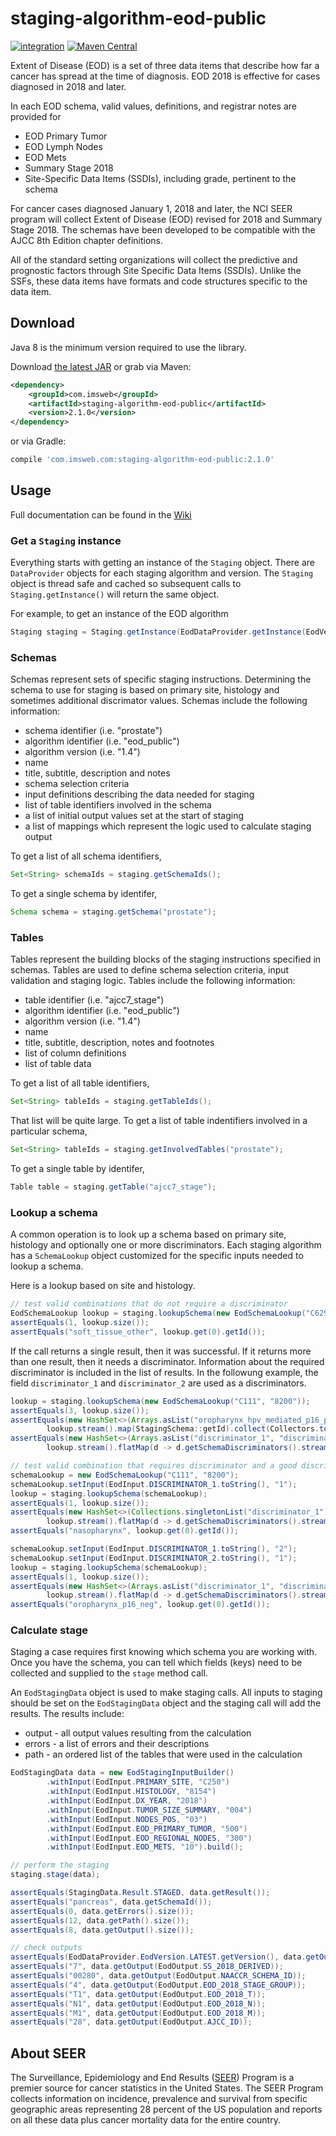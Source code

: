 # staging-algorithm-eod-public

[![integration](https://github.com/imsweb/staging-algorithm-eod-public/workflows/integration/badge.svg)](https://github.com/imsweb/staging-algorithm-eod-public/actions)
[![Maven Central](https://maven-badges.herokuapp.com/maven-central/com.imsweb/staging-algorithm-eod-public/badge.svg)](https://maven-badges.herokuapp.com/maven-central/com.imsweb/staging-algorithm-eod-public)

Extent of Disease (EOD) is a set of three data items that describe how far a cancer has spread at the time of diagnosis. EOD 2018 is effective for cases 
diagnosed in 2018 and later.
 
In each EOD schema, valid values, definitions, and registrar notes are provided for
 
- EOD Primary Tumor
- EOD Lymph Nodes
- EOD Mets
- Summary Stage 2018
- Site-Specific Data Items (SSDIs), including grade, pertinent to the schema

For cancer cases diagnosed January 1, 2018 and later, the NCI SEER program will collect Extent of Disease (EOD) revised for 2018 and Summary Stage 2018. 
The schemas have been developed to be compatible with the AJCC 8th Edition chapter definitions. 

All of the standard setting organizations will collect the predictive and prognostic factors through Site Specific Data Items (SSDIs). Unlike the SSFs, 
these data items have formats and code structures specific to the data item.
 
## Download

Java 8 is the minimum version required to use the library.

Download [the latest JAR][1] or grab via Maven:

```xml
<dependency>
    <groupId>com.imsweb</groupId>
    <artifactId>staging-algorithm-eod-public</artifactId>
    <version>2.1.0</version>
</dependency>
```

or via Gradle:

```groovy
compile 'com.imsweb.com:staging-algorithm-eod-public:2.1.0'
```

## Usage

Full documentation can be found in the [Wiki](https://github.com/imsweb/staging-client-java/wiki/)

### Get a `Staging` instance

Everything starts with getting an instance of the `Staging` object.  There are `DataProvider` objects for each staging algorithm and version.  The `Staging`
object is thread safe and cached so subsequent calls to `Staging.getInstance()` will return the same object.

For example, to get an instance of the EOD algorithm

```java
Staging staging = Staging.getInstance(EodDataProvider.getInstance(EodVersion.LATEST));
```

### Schemas

Schemas represent sets of specific staging instructions.  Determining the schema to use for staging is based on primary site, histology and sometimes additional
discrimator values.  Schemas include the following information:

- schema identifier (i.e. "prostate")
- algorithm identifier (i.e. "eod_public")
- algorithm version (i.e. "1.4")
- name
- title, subtitle, description and notes
- schema selection criteria
- input definitions describing the data needed for staging
- list of table identifiers involved in the schema
- a list of initial output values set at the start of staging
- a list of mappings which represent the logic used to calculate staging output

To get a list of all schema identifiers,

```java
Set<String> schemaIds = staging.getSchemaIds();
```

To get a single schema by identifer,

```java
Schema schema = staging.getSchema("prostate");
```

### Tables

Tables represent the building blocks of the staging instructions specified in schemas.  Tables are used to define schema selection criteria, input validation and staging logic.
Tables include the following information:

- table identifier (i.e. "ajcc7_stage")
- algorithm identifier (i.e. "eod_public")
- algorithm version (i.e. "1.4")
- name
- title, subtitle, description, notes and footnotes
- list of column definitions
- list of table data

To get a list of all table identifiers,

```java
Set<String> tableIds = staging.getTableIds();
```

That list will be quite large.  To get a list of table indentifiers involved in a particular schema,

```java
Set<String> tableIds = staging.getInvolvedTables("prostate");
```

To get a single table by identifer,

```java
Table table = staging.getTable("ajcc7_stage");
```

### Lookup a schema

A common operation is to look up a schema based on primary site, histology and optionally one or more discriminators.  Each staging algorithm has 
a `SchemaLookup` object customized for the specific inputs needed to lookup a schema.

Here is a lookup based on site and histology.

```java
// test valid combinations that do not require a discriminator
EodSchemaLookup lookup = staging.lookupSchema(new EodSchemaLookup("C629", "9231"));
assertEquals(1, lookup.size());
assertEquals("soft_tissue_other", lookup.get(0).getId());
```

If the call returns a single result, then it was successful.  If it returns more than one result, then it needs a discriminator.  Information about the 
required discriminator is included in the list of results.  In the followung example, the field `discriminator_1` and `discriminator_2` are used as a discriminators.

```java
lookup = staging.lookupSchema(new EodSchemaLookup("C111", "8200"));
assertEquals(3, lookup.size());
assertEquals(new HashSet<>(Arrays.asList("oropharynx_hpv_mediated_p16_pos", "nasopharynx", "oropharynx_p16_neg")),
        lookup.stream().map(StagingSchema::getId).collect(Collectors.toSet()));
assertEquals(new HashSet<>(Arrays.asList("discriminator_1", "discriminator_2")), 
        lookup.stream().flatMap(d -> d.getSchemaDiscriminators().stream()).collect(Collectors.toSet()));

// test valid combination that requires discriminator and a good discriminator is supplied
schemaLookup = new EodSchemaLookup("C111", "8200");
schemaLookup.setInput(EodInput.DISCRIMINATOR_1.toString(), "1");
lookup = staging.lookupSchema(schemaLookup);
assertEquals(1, lookup.size());
assertEquals(new HashSet<>(Collections.singletonList("discriminator_1")), 
        lookup.stream().flatMap(d -> d.getSchemaDiscriminators().stream()).collect(Collectors.toSet()));
assertEquals("nasopharynx", lookup.get(0).getId());

schemaLookup.setInput(EodInput.DISCRIMINATOR_1.toString(), "2");
schemaLookup.setInput(EodInput.DISCRIMINATOR_2.toString(), "1");
lookup = staging.lookupSchema(schemaLookup);
assertEquals(1, lookup.size());
assertEquals(new HashSet<>(Arrays.asList("discriminator_1", "discriminator_2")), 
        lookup.stream().flatMap(d -> d.getSchemaDiscriminators().stream()).collect(Collectors.toSet()));
assertEquals("oropharynx_p16_neg", lookup.get(0).getId());
```

### Calculate stage

Staging a case requires first knowing which schema you are working with.  Once you have the schema, you can tell which fields (keys) need to be collected and supplied
to the `stage` method call.

An `EodStagingData` object is used to make staging calls.  All inputs to staging should be set on the `EodStagingData` object and the staging call will add the results.  The
results include:

- output - all output values resulting from the calculation
- errors - a list of errors and their descriptions
- path - an ordered list of the tables that were used in the calculation

```java
EodStagingData data = new EodStagingInputBuilder()
		.withInput(EodInput.PRIMARY_SITE, "C250")
		.withInput(EodInput.HISTOLOGY, "8154")
		.withInput(EodInput.DX_YEAR, "2018")
		.withInput(EodInput.TUMOR_SIZE_SUMMARY, "004")
		.withInput(EodInput.NODES_POS, "03")
		.withInput(EodInput.EOD_PRIMARY_TUMOR, "500")
		.withInput(EodInput.EOD_REGIONAL_NODES, "300")
		.withInput(EodInput.EOD_METS, "10").build();

// perform the staging
staging.stage(data);

assertEquals(StagingData.Result.STAGED, data.getResult());
assertEquals("pancreas", data.getSchemaId());
assertEquals(0, data.getErrors().size());
assertEquals(12, data.getPath().size());
assertEquals(8, data.getOutput().size());

// check outputs
assertEquals(EodDataProvider.EodVersion.LATEST.getVersion(), data.getOutput(EodOutput.DERIVED_VERSION));
assertEquals("7", data.getOutput(EodOutput.SS_2018_DERIVED));
assertEquals("00280", data.getOutput(EodOutput.NAACCR_SCHEMA_ID));
assertEquals("4", data.getOutput(EodOutput.EOD_2018_STAGE_GROUP));
assertEquals("T1", data.getOutput(EodOutput.EOD_2018_T));
assertEquals("N1", data.getOutput(EodOutput.EOD_2018_N));
assertEquals("M1", data.getOutput(EodOutput.EOD_2018_M));
assertEquals("28", data.getOutput(EodOutput.AJCC_ID));
```

## About SEER

The Surveillance, Epidemiology and End Results ([SEER](http://seer.cancer.gov)) Program is a premier source for cancer statistics in the United States. The SEER
Program collects information on incidence, prevalence and survival from specific geographic areas representing 28 percent of the US population and reports on all
these data plus cancer mortality data for the entire country.

[1]: http://repository.sonatype.org/service/local/artifact/maven/redirect?r=central-proxy&g=com.imsweb&a=staging-algorithm-eod-public&v=LATEST
